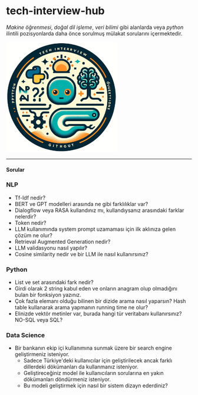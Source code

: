 # tech-interview-hub

*Makine öğrenmesi*, *doğal dil işleme*, *veri bilimi* gibi alanlarda veya *python* ilintili pozisyonlarda daha önce
sorulmuş mülakat sorularını içermektedir.

<img src="./assets/dalle_icon.png" width="300" height="300">

---

#### Sorular

### NLP

- Tf-Idf nedir?
- BERT ve GPT modelleri arasında ne gibi farklılıklar var?
- Dialogflow veya RASA kullandınız mı, kullandıysanız arasındaki farklar nelerdir?
- Token nedir?
- LLM kullanımında system prompt uzamaması için ilk aklınıza gelen çözüm ne olur?
- Retrieval Augmented Generation nedir?
- LLM validasyonu nasıl yapılır?
- Cosine similarity nedir ve bir LLM ile nasıl kullanırsınız?

### Python

- List ve set arasındaki fark nedir?
- Girdi olarak 2 string kabul eden ve onların anagram olup olmadığını bulan bir fonksiyon yazınız.
- Çok fazla elemanı olduğu bilinen bir dizide arama nasıl yaparsın? Hash table kullanarak arama yapmanın running time ne
  olur?
- Elinizde vektör metinler var, burada hangi tür veritabanı kullanırsınız? NO-SQL veya SQL?


### Data Science

- Bir bankanın ekip içi kullanımına sunmak üzere bir search engine geliştirmeniz isteniyor.
    - Sadece Türkiye'deki kullanıcılar için geliştirilecek ancak farklı dillerdeki dökümanları da kullanmanız isteniyor.
    - Geliştireceğiniz model ile kullanıcıların sorularına en yakın dökümanları döndürmeniz isteniyor.
    - Bu modeli geliştirmek için nasıl bir sistem dizayn ederdiniz?

